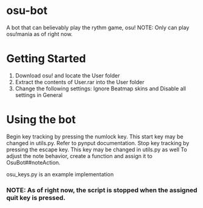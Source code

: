# osu-bot
 A bot that can believably play the rythm game, osu!
 NOTE: Only can play osu!mania as of right now.


# Getting Started
1) Download osu! and locate the User folder
2) Extract the contents of User.rar into the User folder
3) Change the following settings: Ignore Beatmap skins and Disable all settings in General


# Using the bot
Begin key tracking by pressing the numlock key. This start key may be changed in utils.py. Refer to pynput documentation.
Stop key tracking by pressing the escape key. This key may be changed in utils.py as well
To adjust the note behavior, create a function and assign it to OsuBot##noteAction.

osu_keys.py is an example implementation
### NOTE: As of right now, the script is stopped when the assigned quit key is pressed.
